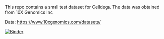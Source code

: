 This repo contains a small test dataset for Celldega. The data was obtained from 10X Genomics Inc 

Data: https://www.10xgenomics.com/datasets/


[![Binder](https://mybinder.org/badge_logo.svg)](https://mybinder.org/v2/gh/broadinstitute/celldega_Xenium_Prime_Human_Skin_FFPE_outs/HEAD)
